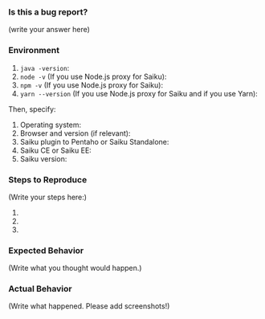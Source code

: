 <!--
  PLEASE READ THE FIRST SECTION :-)
-->

### Is this a bug report?

(write your answer here)

<!--
  If you answered "Yes":

    Please note that your issue will be fixed much faster if you spend about
    half an hour preparing it, including the exact reproduction steps.

    If you're in a hurry or don't feel confident, it's fine to report bugs with
    less details, but this makes it less likely they'll get fixed soon.

    In either case, please fill as many fields below as you can.

  If you answered "No":

    If this is a question or a discussion, you may delete this template and write in a free form.
-->


### Environment

<!--
  Please fill in all the relevant fields by running these commands in terminal.
-->

1. `java -version`:
2. `node -v` (If you use Node.js proxy for Saiku):
3. `npm -v` (If you use Node.js proxy for Saiku):
4. `yarn --version` (If you use Node.js proxy for Saiku and if you use Yarn):

Then, specify:

1. Operating system:
2. Browser and version (if relevant):
3. Saiku plugin to Pentaho or Saiku Standalone:
4. Saiku CE or Saiku EE:
5. Saiku version:


### Steps to Reproduce

<!--
  How would you describe your issue to someone who doesn’t know you?
  Try to write a sequence of steps that anybody can repeat to see the issue.
-->

(Write your steps here:)

1.
2.
3.


### Expected Behavior

<!--
  How did you expect the tool to behave?
  It’s fine if you’re not sure your understanding is correct.
  Just write down what you thought would happen.
-->

(Write what you thought would happen.)


### Actual Behavior

<!--
  Did something go wrong?
  Is something broken, or not behaving as you expected?
  Please attach screenshots if possible! They are extremely helpful for diagnosing issues.
-->

(Write what happened. Please add screenshots!)

<!--
  What happens if you skip these steps?

  We will try to help you, but in many cases it is impossible because crucial
  information is missing. In that case we'll tag an issue as having a low priority,
  and eventually close it if there is no clear direction.

  Thanks for helping us help you!
-->
